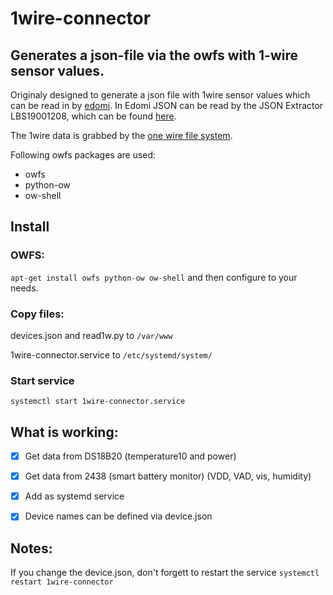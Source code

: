 # 1wire-connector
## Generates a json-file via the owfs with 1-wire sensor values.

Originaly designed to generate a json file with 1wire sensor values which can be read in by [edomi](http://www.edomi.de). In Edomi JSON can be read by the JSON Extractor LBS19001208, which can be found [here](https://service.knx-user-forum.de/?comm=download).

The 1wire data is grabbed by the [one wire file system](http://www.owfs.org).

Following owfs packages are used:
- owfs
- python-ow
- ow-shell

## Install
### OWFS:
`
apt-get install owfs python-ow ow-shell
`
and then configure to your needs.
  
### Copy files:
devices.json and read1w.py to `/var/www`
  
1wire-connector.service to `/etc/systemd/system/`
  
### Start service
`systemctl start 1wire-connector.service`
  
## What is working:
- [x] Get data from DS18B20 (temperature10 and power)
- [x] Get data from 2438 (smart battery monitor) (VDD, VAD, vis, humidity)
- [x] Add as systemd service
- [x] Device names can be defined via device.json


## Notes:
If you change the device.json, don't forgett to restart the service `systemctl restart 1wire-connector`
